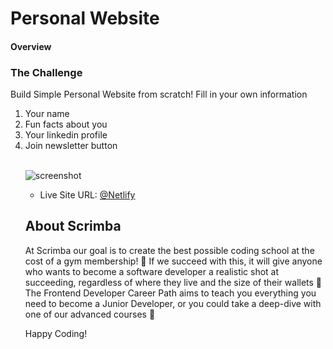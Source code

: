 # Personal Website

<h4>Overview</h4>

<h3>The Challenge</h3>
Build Simple Personal Website from scratch!
Fill in your own information
<ol>
  <li>Your name</li>
  <li>Fun facts about you</li>
  <li>Your linkedin profile</li>
  <li>Join newsletter button</li>
<br>
  
  ![screenshot](/public/images/screenshot.png)
  <br>
- Live Site URL: [@Netlify](https://hilarious-vacherin-83d0f1.netlify.app/)

## About Scrimba

At Scrimba our goal is to create the best possible coding school at the cost of a gym membership! 💜
If we succeed with this, it will give anyone who wants to become a software developer a realistic shot at succeeding, regardless of where they live and the size of their wallets 🎉
The Frontend Developer Career Path aims to teach you everything you need to become a Junior Developer, or you could take a deep-dive with one of our advanced courses 🚀



Happy Coding!
